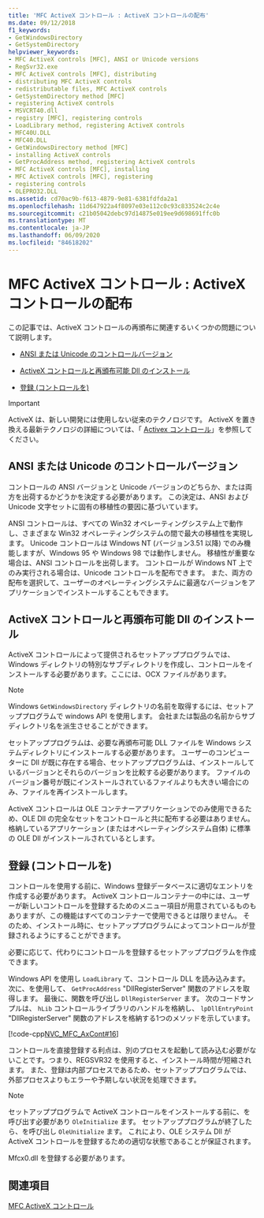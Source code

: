```yaml
---
title: 'MFC ActiveX コントロール : ActiveX コントロールの配布'
ms.date: 09/12/2018
f1_keywords:
- GetWindowsDirectory
- GetSystemDirectory
helpviewer_keywords:
- MFC ActiveX controls [MFC], ANSI or Unicode versions
- RegSvr32.exe
- MFC ActiveX controls [MFC], distributing
- distributing MFC ActiveX controls
- redistributable files, MFC ActiveX controls
- GetSystemDirectory method [MFC]
- registering ActiveX controls
- MSVCRT40.dll
- registry [MFC], registering controls
- LoadLibrary method, registering ActiveX controls
- MFC40U.DLL
- MFC40.DLL
- GetWindowsDirectory method [MFC]
- installing ActiveX controls
- GetProcAddress method, registering ActiveX controls
- MFC ActiveX controls [MFC], installing
- MFC ActiveX controls [MFC], registering
- registering controls
- OLEPRO32.DLL
ms.assetid: cd70ac9b-f613-4879-9e81-6381fdfda2a1
ms.openlocfilehash: 11d647922a4f8097e03e112c0c93c833524c2c4e
ms.sourcegitcommit: c21b05042debc97d14875e019ee9d698691ffc0b
ms.translationtype: MT
ms.contentlocale: ja-JP
ms.lasthandoff: 06/09/2020
ms.locfileid: "84618202"
---
```

# <a name="mfc-activex-controls-distributing-activex-controls"></a>MFC ActiveX コントロール : ActiveX コントロールの配布

この記事では、ActiveX コントロールの再頒布に関連するいくつかの問題について説明します。

- [ANSI または Unicode のコントロールバージョン](#_core_ansi_or_unicode_control_versions)

- [ActiveX コントロールと再頒布可能 Dll のインストール](#_core_installing_activex_controls_and_redistributable_dlls)

- [登録 (コントロールを)](#_core_registering_controls)

>[!IMPORTANT]
> ActiveX は、新しい開発には使用しない従来のテクノロジです。 ActiveX を置き換える最新テクノロジの詳細については、「 [Activex コントロール](activex-controls.md)」を参照してください。

## <a name="ansi-or-unicode-control-versions"></a><a name="_core_ansi_or_unicode_control_versions"></a>ANSI または Unicode のコントロールバージョン

コントロールの ANSI バージョンと Unicode バージョンのどちらか、または両方を出荷するかどうかを決定する必要があります。 この決定は、ANSI および Unicode 文字セットに固有の移植性の要因に基づいています。

ANSI コントロールは、すべての Win32 オペレーティングシステム上で動作し、さまざまな Win32 オペレーティングシステムの間で最大の移植性を実現します。 Unicode コントロールは Windows NT (バージョン3.51 以降) でのみ機能しますが、Windows 95 や Windows 98 では動作しません。 移植性が重要な場合は、ANSI コントロールを出荷します。 コントロールが Windows NT 上でのみ実行される場合は、Unicode コントロールを配布できます。 また、両方の配布を選択して、ユーザーのオペレーティングシステムに最適なバージョンをアプリケーションでインストールすることもできます。

## <a name="installing-activex-controls-and-redistributable-dlls"></a><a name="_core_installing_activex_controls_and_redistributable_dlls"></a>ActiveX コントロールと再頒布可能 Dll のインストール

ActiveX コントロールによって提供されるセットアッププログラムでは、Windows ディレクトリの特別なサブディレクトリを作成し、コントロールをインストールする必要があります。ここには、OCX ファイルがあります。

> [!NOTE]
> Windows `GetWindowsDirectory` ディレクトリの名前を取得するには、セットアッププログラムで windows API を使用します。 会社または製品の名前からサブディレクトリ名を派生させることができます。

セットアッププログラムは、必要な再頒布可能 DLL ファイルを Windows システムディレクトリにインストールする必要があります。 ユーザーのコンピューターに Dll が既に存在する場合、セットアッププログラムは、インストールしているバージョンとそれらのバージョンを比較する必要があります。 ファイルのバージョン番号が既にインストールされているファイルよりも大きい場合にのみ、ファイルを再インストールします。

ActiveX コントロールは OLE コンテナーアプリケーションでのみ使用できるため、OLE Dll の完全なセットをコントロールと共に配布する必要はありません。 格納しているアプリケーション (またはオペレーティングシステム自体) に標準の OLE Dll がインストールされているとします。

## <a name="registering-controls"></a><a name="_core_registering_controls"></a>登録 (コントロールを)

コントロールを使用する前に、Windows 登録データベースに適切なエントリを作成する必要があります。 ActiveX コントロールコンテナーの中には、ユーザーが新しいコントロールを登録するためのメニュー項目が用意されているものもありますが、この機能はすべてのコンテナーで使用できるとは限りません。 そのため、インストール時に、セットアッププログラムによってコントロールが登録されるようにすることができます。

必要に応じて、代わりにコントロールを登録するセットアッププログラムを作成できます。

Windows API を使用し `LoadLibrary` て、コントロール DLL を読み込みます。 次に、を使用して、 `GetProcAddress` "DllRegisterServer" 関数のアドレスを取得します。 最後に、関数を呼び出し `DllRegisterServer` ます。 次のコードサンプルは、 `hLib` コントロールライブラリのハンドルを格納し、 `lpDllEntryPoint` "DllRegisterServer" 関数のアドレスを格納する1つのメソッドを示しています。

[!code-cpp[NVC_MFC_AxCont#16](codesnippet/cpp/mfc-activex-controls-distributing-activex-controls_1.cpp)]

コントロールを直接登録する利点は、別のプロセスを起動して読み込む必要がないことです。つまり、REGSVR32 を使用すると、インストール時間が短縮されます。 また、登録は内部プロセスであるため、セットアッププログラムでは、外部プロセスよりもエラーや予期しない状況を処理できます。

> [!NOTE]
> セットアッププログラムで ActiveX コントロールをインストールする前に、を呼び出す必要があり `OleInitialize` ます。 セットアッププログラムが終了したら、を呼び出し `OleUnitialize` ます。 これにより、OLE システム Dll が ActiveX コントロールを登録するための適切な状態であることが保証されます。

Mfcx0.dll を登録する必要があります。

## <a name="see-also"></a>関連項目

[MFC ActiveX コントロール](mfc-activex-controls.md)
